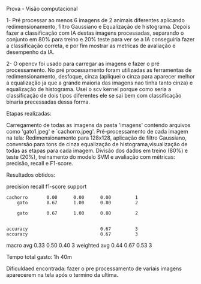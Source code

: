 Prova - Visão computacional 

1- Pré processar ao menos 6 imagens de 2 animais diferentes aplicando redimensionamento, filtro Gaussiano e Equalização de histograma. 
Depois fazer a classificação com IA destas imagens processadas, separando o conjunto em 80% para treino e 20% teste para ver se a IA conseguiria fazer a classificação correta, e por fim mostrar as metricas de avaliação e desempenho da IA. 

2- O opencv foi usado para carregar as imagens e fazer o pré processamento. No pré processamento foram utilizadas as ferramentas de redimensionamento, desfoque, cinza (apliquei o cinza para aparecer melhor a equalização ja que a grande maioria das imagens nao tinha tanto cinza) e equalização de histograma. Usei o scv kernel porque como seria a classificação de dois tipos diferentes ele se sai bem com classificação binaria precessadas dessa forma. 

Etapas realizadas: 

 Carregamento de todas as imagens da pasta 'imagens' contendo arquivos como 'gato1.jpeg' e `cachorro.jpeg'.
 Pré-processamento de cada imagem na tela: Redimensionamento para 128x128, aplicação de filtro Gaussiano, conversão para tons de cinza equalização de histograma,visualização de todas as etapas para cada imagem.
Divisão dos dados em treino (80%) e teste (20%), treinamento do modelo SVM e avaliação com métricas: precisão, recall e F1-score.


Resultados obtidos:

 precision    recall  f1-score   support

    cachorro       0.00      0.00      0.00         1
        gato       0.67      1.00      0.80         2

        gato       0.67      1.00      0.80         2


    accuracy                           0.67         3
    accuracy                           0.67         3
   macro avg       0.33      0.50      0.40         3
weighted avg       0.44      0.67      0.53         3

Tempo total gasto: 1h 40m


Dificuldaed encontrada: fazer o pre processamento de variais imagens aparecerem na tela após o termino da ultima.